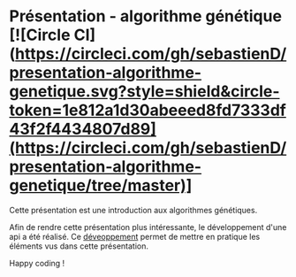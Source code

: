 # Présentation - algorithme génétique [![Circle CI](https://circleci.com/gh/sebastienD/presentation-algorithme-genetique.svg?style=shield&circle-token=1e812a1d30abeeed8fd7333df43f2f4434807d89](https://circleci.com/gh/sebastienD/presentation-algorithme-genetique/tree/master)]

Cette présentation est une introduction aux algorithmes génétiques.

Afin de rendre cette présentation plus intéressante, le développement d'une api a été réalisé.
Ce [déveoppement](https://github.com/sebastienD/genetic-car) permet de mettre en pratique les éléments vus dans cette présentation.


Happy coding !